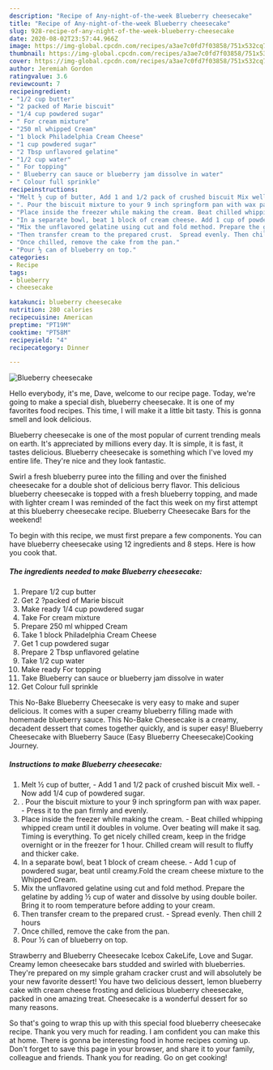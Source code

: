 ```yaml
---
description: "Recipe of Any-night-of-the-week Blueberry cheesecake"
title: "Recipe of Any-night-of-the-week Blueberry cheesecake"
slug: 928-recipe-of-any-night-of-the-week-blueberry-cheesecake
date: 2020-08-02T23:57:44.966Z
image: https://img-global.cpcdn.com/recipes/a3ae7c0fd7f03858/751x532cq70/blueberry-cheesecake-recipe-main-photo.jpg
thumbnail: https://img-global.cpcdn.com/recipes/a3ae7c0fd7f03858/751x532cq70/blueberry-cheesecake-recipe-main-photo.jpg
cover: https://img-global.cpcdn.com/recipes/a3ae7c0fd7f03858/751x532cq70/blueberry-cheesecake-recipe-main-photo.jpg
author: Jeremiah Gordon
ratingvalue: 3.6
reviewcount: 7
recipeingredient:
- "1/2 cup butter"
- "2 packed of Marie biscuit"
- "1/4 cup powdered sugar"
- " For cream mixture"
- "250 ml whipped Cream"
- "1 block Philadelphia Cream Cheese"
- "1 cup powdered sugar"
- "2 Tbsp unflavored gelatine"
- "1/2 cup water"
- " For topping"
- " Blueberry can sauce or blueberry jam dissolve in water"
- " Colour full sprinkle"
recipeinstructions:
- "Melt ½ cup of butter, Add 1 and 1/2 pack of crushed biscuit Mix well. Now add 1/4 cup of powdered sugar."
- ". Pour the biscuit mixture to your 9 inch springform pan with wax paper. Press it to the pan firmly and evenly."
- "Place inside the freezer while making the cream. Beat chilled whipping whipped cream until it doubles in volume. Over beating will make it sag. Timing is everything. To get nicely chilled cream, keep in the fridge overnight or in the freezer for 1 hour. Chilled cream will result to fluffy and thicker cake."
- "In a separate bowl, beat 1 block of cream cheese. Add 1 cup of powdered sugar, beat until creamy.Fold the cream cheese mixture to the Whipped Cream."
- "Mix the unflavored gelatine using cut and fold method. Prepare the gelatine by adding ½ cup of water and dissolve by using double boiler. Bring it to room temperature before adding to your cream."
- "Then transfer cream to the prepared crust.  Spread evenly. Then chill 2 hours"
- "Once chilled, remove the cake from the pan."
- "Pour ½ can of blueberry on top."
categories:
- Recipe
tags:
- blueberry
- cheesecake

katakunci: blueberry cheesecake 
nutrition: 280 calories
recipecuisine: American
preptime: "PT19M"
cooktime: "PT58M"
recipeyield: "4"
recipecategory: Dinner

---
```



![Blueberry cheesecake](https://img-global.cpcdn.com/recipes/a3ae7c0fd7f03858/751x532cq70/blueberry-cheesecake-recipe-main-photo.jpg)

Hello everybody, it's me, Dave, welcome to our recipe page. Today, we're going to make a special dish, blueberry cheesecake. It is one of my favorites food recipes. This time, I will make it a little bit tasty. This is gonna smell and look delicious.

Blueberry cheesecake is one of the most popular of current trending meals on earth. It's appreciated by millions every day. It is simple, it is fast, it tastes delicious. Blueberry cheesecake is something which I've loved my entire life. They're nice and they look fantastic.

Swirl a fresh blueberry puree into the filling and over the finished cheesecake for a double shot of delicious berry flavor. This delicious blueberry cheesecake is topped with a fresh blueberry topping, and made with lighter cream I was reminded of the fact this week on my first attempt at this blueberry cheesecake recipe. Blueberry Cheesecake Bars for the weekend!


To begin with this recipe, we must first prepare a few components. You can have blueberry cheesecake using 12 ingredients and 8 steps. Here is how you cook that.

<!--inarticleads1-->

##### The ingredients needed to make Blueberry cheesecake:

1. Prepare 1/2 cup butter
1. Get 2 ?packed of Marie biscuit
1. Make ready 1/4 cup powdered sugar
1. Take  For cream mixture
1. Prepare 250 ml whipped Cream
1. Take 1 block Philadelphia Cream Cheese
1. Get 1 cup powdered sugar
1. Prepare 2 Tbsp unflavored gelatine
1. Take 1/2 cup water
1. Make ready  For topping
1. Take  Blueberry can sauce or blueberry jam dissolve in water
1. Get  Colour full sprinkle


This No-Bake Blueberry Cheesecake is very easy to make and super delicious. It comes with a super creamy blueberry filling made with homemade blueberry sauce. This No-Bake Cheesecake is a creamy, decadent dessert that comes together quickly, and is super easy! Blueberry Cheesecake with Blueberry Sauce (Easy Blueberry Cheesecake)Cooking Journey. 

<!--inarticleads2-->

##### Instructions to make Blueberry cheesecake:

1. Melt ½ cup of butter, - Add 1 and 1/2 pack of crushed biscuit Mix well. - Now add 1/4 cup of powdered sugar.
1. . Pour the biscuit mixture to your 9 inch springform pan with wax paper. - Press it to the pan firmly and evenly.
1. Place inside the freezer while making the cream. - Beat chilled whipping whipped cream until it doubles in volume. Over beating will make it sag. Timing is everything. To get nicely chilled cream, keep in the fridge overnight or in the freezer for 1 hour. Chilled cream will result to fluffy and thicker cake.
1. In a separate bowl, beat 1 block of cream cheese. - Add 1 cup of powdered sugar, beat until creamy.Fold the cream cheese mixture to the Whipped Cream.
1. Mix the unflavored gelatine using cut and fold method. Prepare the gelatine by adding ½ cup of water and dissolve by using double boiler. Bring it to room temperature before adding to your cream.
1. Then transfer cream to the prepared crust. -  Spread evenly. Then chill 2 hours
1. Once chilled, remove the cake from the pan.
1. Pour ½ can of blueberry on top.


Strawberry and Blueberry Cheesecake Icebox CakeLife, Love and Sugar. Creamy lemon cheesecake bars studded and swirled with blueberries. They&#39;re prepared on my simple graham cracker crust and will absolutely be your new favorite dessert! You have two delicious dessert, lemon blueberry cake with cream cheese frosting and delicious blueberry cheesecake, packed in one amazing treat. Cheesecake is a wonderful dessert for so many reasons. 

So that's going to wrap this up with this special food blueberry cheesecake recipe. Thank you very much for reading. I am confident you can make this at home. There is gonna be interesting food in home recipes coming up. Don't forget to save this page in your browser, and share it to your family, colleague and friends. Thank you for reading. Go on get cooking!
